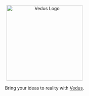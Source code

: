 <p align="center">
  <a href="https://nestjs.com/" target="blank"><img src="https://lh3.googleusercontent.com/drive-viewer/AFGJ81q4e5cLwWpSad98-Two5p1cuAOxr9qcwUoHPh4yBM6epdT5WpxtsOHBnWpodfXlf-qE68XUvSCZstuM1j7J1n_immjW=s1600" width="240" alt="Vedus Logo" /></a>
</p>

<p align="center">Bring your ideas to reality with <a href="https://vedus.io" target="_blank">Vedus</a>.</p>
